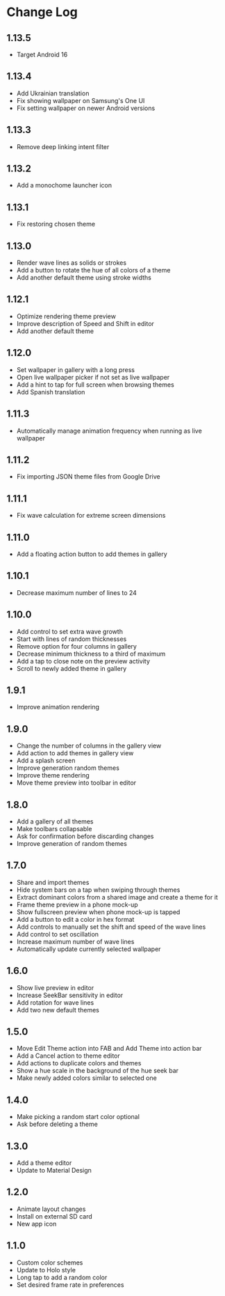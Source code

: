 # Change Log

## 1.13.5
* Target Android 16

## 1.13.4
* Add Ukrainian translation
* Fix showing wallpaper on Samsung's One UI
* Fix setting wallpaper on newer Android versions

## 1.13.3
* Remove deep linking intent filter

## 1.13.2
* Add a monochome launcher icon

## 1.13.1
* Fix restoring chosen theme

## 1.13.0
* Render wave lines as solids or strokes
* Add a button to rotate the hue of all colors of a theme
* Add another default theme using stroke widths

## 1.12.1
* Optimize rendering theme preview
* Improve description of Speed and Shift in editor
* Add another default theme

## 1.12.0
* Set wallpaper in gallery with a long press
* Open live wallpaper picker if not set as live wallpaper
* Add a hint to tap for full screen when browsing themes
* Add Spanish translation

## 1.11.3
* Automatically manage animation frequency when running as live wallpaper

## 1.11.2
* Fix importing JSON theme files from Google Drive

## 1.11.1
* Fix wave calculation for extreme screen dimensions

## 1.11.0
* Add a floating action button to add themes in gallery

## 1.10.1
* Decrease maximum number of lines to 24

## 1.10.0
* Add control to set extra wave growth
* Start with lines of random thicknesses
* Remove option for four columns in gallery
* Decrease minimum thickness to a third of maximum
* Add a tap to close note on the preview activity
* Scroll to newly added theme in gallery

## 1.9.1
* Improve animation rendering

## 1.9.0
* Change the number of columns in the gallery view
* Add action to add themes in gallery view
* Add a splash screen
* Improve generation random themes
* Improve theme rendering
* Move theme preview into toolbar in editor

## 1.8.0
* Add a gallery of all themes
* Make toolbars collapsable
* Ask for confirmation before discarding changes
* Improve generation of random themes

## 1.7.0
* Share and import themes
* Hide system bars on a tap when swiping through themes
* Extract dominant colors from a shared image and create a theme for it
* Frame theme preview in a phone mock-up
* Show fullscreen preview when phone mock-up is tapped
* Add a button to edit a color in hex format
* Add controls to manually set the shift and speed of the wave lines
* Add control to set oscillation
* Increase maximum number of wave lines
* Automatically update currently selected wallpaper

## 1.6.0
* Show live preview in editor
* Increase SeekBar sensitivity in editor
* Add rotation for wave lines
* Add two new default themes

## 1.5.0
* Move Edit Theme action into FAB and Add Theme into action bar
* Add a Cancel action to theme editor
* Add actions to duplicate colors and themes
* Show a hue scale in the background of the hue seek bar
* Make newly added colors similar to selected one

## 1.4.0
* Make picking a random start color optional
* Ask before deleting a theme

## 1.3.0
* Add a theme editor
* Update to Material Design

## 1.2.0
* Animate layout changes
* Install on external SD card
* New app icon

## 1.1.0
* Custom color schemes
* Update to Holo style
* Long tap to add a random color
* Set desired frame rate in preferences
